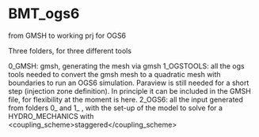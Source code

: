 # BMT_ogs6
from GMSH to working prj for OGS6

Three folders, for three different tools

0_GMSH: gmsh, generating the mesh via gmsh
1_OGSTOOLS: all the ogs tools needed to convert the gmsh mesh to a quadratic mesh with boundaries to run an OGS6 simulation. Paraview is still needed for a short step (injection zone definition). In principle it can be included in the GMSH file, for flexibility at the moment is here.
2_OGS6: all the input generated from folders 0_ and 1_ , with the set-up of the model to solve for a  <type>HYDRO_MECHANICS</type> with            <coupling_scheme>staggered</coupling_scheme>
